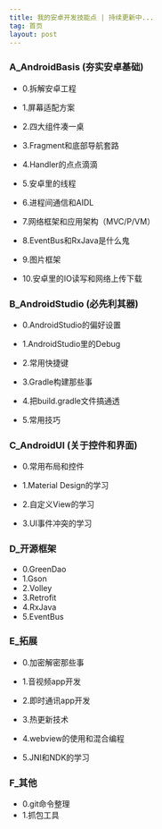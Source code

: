```yaml
---
title: 我的安卓开发技能点 | 持续更新中...
tag: 首页
layout: post
---
```




### A_AndroidBasis (夯实安卓基础)

- 0.拆解安卓工程
- 1.屏幕适配方案


- 2.四大组件凑一桌
- 3.Fragment和底部导航套路
- 4.Handler的点点滴滴
- 5.安卓里的线程
- 6.进程间通信和AIDL
- 7.网络框架和应用架构（MVC/P/VM）
- 8.EventBus和RxJava是什么鬼
- 9.图片框架
- 10.安卓里的IO读写和网络上传下载

### B_AndroidStudio (必先利其器)

- 0.AndroidStudio的偏好设置


- 1.AndroidStudio里的Debug
- 2.常用快捷键
- 3.Gradle构建那些事
- 4.把build.gradle文件搞通透
- 5.常用技巧

### C_AndroidUI (关于控件和界面)

- 0.常用布局和控件


- 1.Material Design的学习
- 2.自定义View的学习
- 3.UI事件冲突的学习

### D_开源框架

- 0.GreenDao
- 1.Gson
- 2.Volley
- 3.Retrofit
- 4.RxJava
- 5.EventBus

### E_拓展

- 0.加密解密那些事


- 1.音视频app开发
- 2.即时通讯app开发
- 3.热更新技术
- 4.webview的使用和混合编程
- 5.JNI和NDK的学习

### F_其他

- 0.git命令整理
- 1.抓包工具